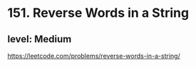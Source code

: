 # 151. Reverse Words in a String
## level: Medium

https://leetcode.com/problems/reverse-words-in-a-string/
